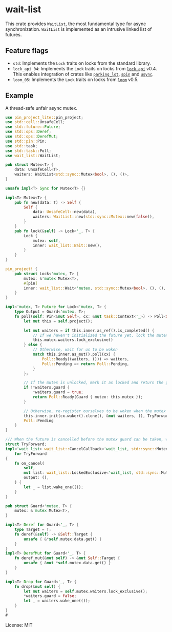 # wait-list

This crate provides `WaitList`, the most fundamental type for async synchronization. `WaitList`
is implemented as an intrusive linked list of futures.

## Feature flags

- `std`: Implements the `Lock` traits on locks from the standard library.
- `lock_api_04`: Implements the `Lock` traits on locks from [`lock_api`] v0.4. This enables
integration of crates like [`parking_lot`], [`spin`] and [`usync`].
- `loom_05`: Implements the `Lock` traits on locks from [`loom`] v0.5.

## Example

A thread-safe unfair async mutex.

```rust
use pin_project_lite::pin_project;
use std::cell::UnsafeCell;
use std::future::Future;
use std::ops::Deref;
use std::ops::DerefMut;
use std::pin::Pin;
use std::task;
use std::task::Poll;
use wait_list::WaitList;

pub struct Mutex<T> {
    data: UnsafeCell<T>,
    waiters: WaitList<std::sync::Mutex<bool>, (), ()>,
}

unsafe impl<T> Sync for Mutex<T> {}

impl<T> Mutex<T> {
    pub fn new(data: T) -> Self {
        Self {
            data: UnsafeCell::new(data),
            waiters: WaitList::new(std::sync::Mutex::new(false)),
        }
    }
    pub fn lock(&self) -> Lock<'_, T> {
        Lock {
            mutex: self,
            inner: wait_list::Wait::new(),
        }
    }
}

pin_project! {
    pub struct Lock<'mutex, T> {
        mutex: &'mutex Mutex<T>,
        #[pin]
        inner: wait_list::Wait<'mutex, std::sync::Mutex<bool>, (), (), TryForward>,
    }
}

impl<'mutex, T> Future for Lock<'mutex, T> {
    type Output = Guard<'mutex, T>;
    fn poll(self: Pin<&mut Self>, cx: &mut task::Context<'_>) -> Poll<Self::Output> {
        let mut this = self.project();

        let mut waiters = if this.inner.as_ref().is_completed() {
            // If we haven't initialized the future yet, lock the mutex for the first time
            this.mutex.waiters.lock_exclusive()
        } else {
            // Otherwise, wait for us to be woken
            match this.inner.as_mut().poll(cx) {
                Poll::Ready((waiters, ())) => waiters,
                Poll::Pending => return Poll::Pending,
            }
        };

        // If the mutex is unlocked, mark it as locked and return the guard
        if !*waiters.guard {
            *waiters.guard = true;
            return Poll::Ready(Guard { mutex: this.mutex });
        }

        // Otherwise, re-register ourselves to be woken when the mutex is unlocked again
        this.inner.init(cx.waker().clone(), &mut waiters, (), TryForward);
        Poll::Pending
    }
}

/// When the future is cancelled before the mutex guard can be taken, wake up the next waiter.
struct TryForward;
impl<'wait_list> wait_list::CancelCallback<'wait_list, std::sync::Mutex<bool>, (), ()>
    for TryForward
{
    fn on_cancel(
        self,
        mut list: wait_list::LockedExclusive<'wait_list, std::sync::Mutex<bool>, (), ()>,
        output: (),
    ) {
        let _ = list.wake_one(());
    }
}

pub struct Guard<'mutex, T> {
    mutex: &'mutex Mutex<T>,
}

impl<T> Deref for Guard<'_, T> {
    type Target = T;
    fn deref(&self) -> &Self::Target {
        unsafe { &*self.mutex.data.get() }
    }
}
impl<T> DerefMut for Guard<'_, T> {
    fn deref_mut(&mut self) -> &mut Self::Target {
        unsafe { &mut *self.mutex.data.get() }
    }
}

impl<T> Drop for Guard<'_, T> {
    fn drop(&mut self) {
        let mut waiters = self.mutex.waiters.lock_exclusive();
        *waiters.guard = false;
        let _ = waiters.wake_one(());
    }
}
#
```

[`lock_api`]: https://docs.rs/lock_api
[`parking_lot`]: https://docs.rs/parking_lot
[`spin`]: https://docs.rs/spin
[`usync`]: https://docs.rs/usync
[`loom`]: https://docs.rs/loom

License: MIT
